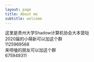 ```yaml
---
layout: page
title: About me
subtitle: welcome
---
```


这里是贵州大学Shadow计算机协会大本营哒   
2020届的小萌新可以加这个群  
1125969568   
来唠嗑的朋友可以加这个群  
675949311  
